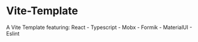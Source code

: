 # Vite-Template
A Vite Template featuring: React - Typescript - Mobx - Formik - MaterialUI - Eslint
